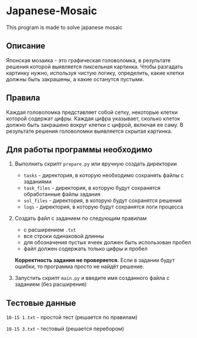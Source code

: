 # Japanese-Mosaic

This program is made to solve japanese mosaic

## Описание

Японская мозаика - это графическая головоломка, в результате решения которой выявляется пиксельная картинка.
Чтобы разгадать картинку нужно, используя чистую логику, определить, какие клетки должны быть закрашены, а какие останутся пустыми.

## Правила

Каждая головоломка представляет собой сетку, некоторые клетки которой содержат цифры. Каждая цифра указывает, сколько клеток должно быть закрашено вокруг клетки с цифрой, включая ее саму. В результате решения головоломки выявляется скрытая картинка.

## Для работы программы необходимо

1. Выполнить скрипт ```prepare.py``` или вручную создать директории

    - ```tasks```         - директория, в которую необходимо сохранять файлы с заданиями
    - ```task_files```    - директория, в которую будут сохранятся обработанные файлы задания
    - ```sol_files```     - директория, в которую будут сохранятся решения
    - ```logs```          - директория, в которую будут сохранятся логи процесса

2. Создать файл с заданием по следующим правилам

    - с расширением ```.txt```
    - все строки одинаковой длинны
    - для обозначения пустых ячеек должен быть использован пробел
    - файл должен содержать только цифры и пробел

    **Корректность задания не проверяется.** Если в задании будут ошибки, то программа просто не найдёт решение.

3. Запустить скрипт ```main.py``` и введите имя созданного файла с заданием (без расширения)

## Тестовые данные

```10-15 1.txt``` - простой тест (решается по правилам)

```10-15 3.txt``` - тестовый (решается перебором)
